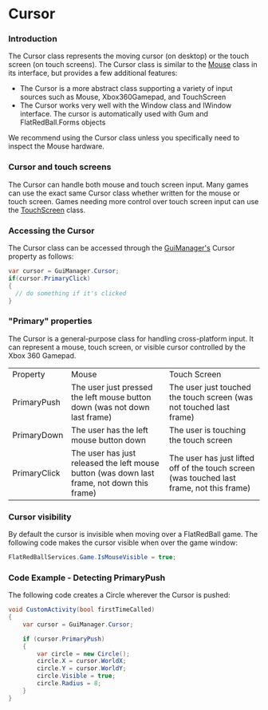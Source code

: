 # Cursor

### Introduction

The Cursor class represents the moving cursor (on desktop) or the touch screen (on touch screens). The Cursor class is similar to the [Mouse](../../input/mouse/) class in its interface, but provides a few additional features:

* The Cursor is a more abstract class supporting a variety of input sources such as Mouse, Xbox360Gamepad, and TouchScreen
* The Cursor works very well with the Window class and IWindow interface. The cursor is automatically used with Gum and FlatRedBall.Forms objects

We recommend using the Cursor class unless you specifically need to inspect the Mouse hardware.

### Cursor and touch screens

The Cursor can handle both mouse and touch screen input. Many games can use the exact same Cursor class whether written for the mouse or touch screen. Games needing more control over touch screen input can use the [TouchScreen](../../input/touchscreen/) class.

### Accessing the Cursor

The Cursor class can be accessed through the [GuiManager's](../guimanager/) Cursor property as follows:

```csharp
var cursor = GuiManager.Cursor;
if(cursor.PrimaryClick)
{
  // do something if it's clicked
}
```

### "Primary" properties

The Cursor is a general-purpose class for handling cross-platform input. It can represent a mouse, touch screen, or visible cursor controlled by the Xbox 360 Gamepad.

|              |                                                                                             |                                                                                           |
| ------------ | ------------------------------------------------------------------------------------------- | ----------------------------------------------------------------------------------------- |
| Property     | Mouse                                                                                       | Touch Screen                                                                              |
| PrimaryPush  | The user just pressed the left mouse button down (was not down last frame)                  | The user just touched the touch screen (was not touched last frame)                       |
| PrimaryDown  | The user has the left mouse button down                                                     | The user is touching the touch screen                                                     |
| PrimaryClick | The user has just released the left mouse button (was down last frame, not down this frame) | The user has just lifted off of the touch screen (was touched last frame, not this frame) |

### Cursor visibility

By default the cursor is invisible when moving over a FlatRedBall game. The following code makes the cursor visible when over the game window:

```csharp
FlatRedBallServices.Game.IsMouseVisible = true;
```

### Code Example - Detecting PrimaryPush

The following code creates a Circle wherever the Cursor is pushed:

```csharp
void CustomActivity(bool firstTimeCalled)
{
    var cursor = GuiManager.Cursor;

    if (cursor.PrimaryPush)
    {
        var circle = new Circle();
        circle.X = cursor.WorldX;
        circle.Y = cursor.WorldY;
        circle.Visible = true;
        circle.Radius = 8;
    }
}
```

